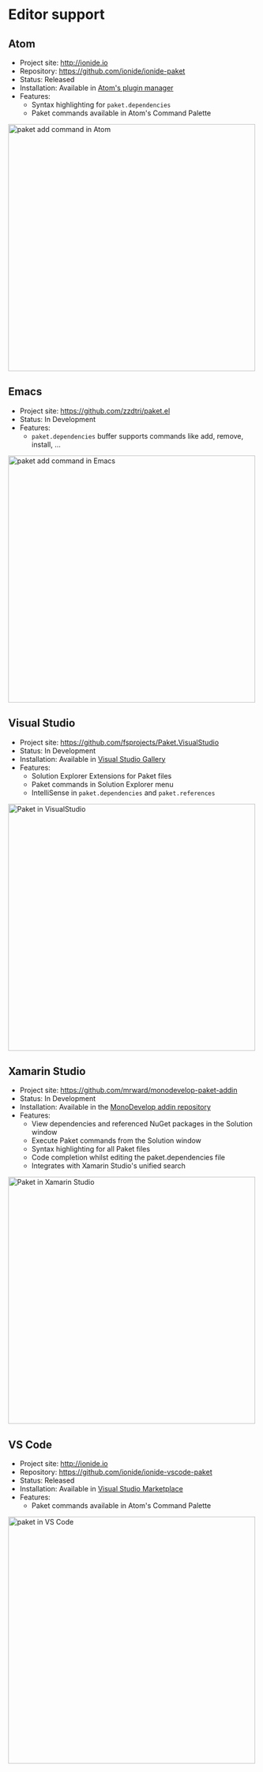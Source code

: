 # Editor support

## Atom

* Project site: http://ionide.io
* Repository: https://github.com/ionide/ionide-paket
* Status: Released
* Installation: Available in [Atom's plugin manager](https://atom.io/packages/paket)
* Features:
  * Syntax highlighting for `paket.dependencies`
  * Paket commands available in Atom's Command Palette

<a href="img/paket-add-atom.gif"><img src="img/paket-add-atom.gif" alt="paket add command in Atom" title="paket add command in Atom" width="500"></a>

## Emacs

* Project site: https://github.com/zzdtri/paket.el
* Status: In Development
* Features:
  * `paket.dependencies` buffer supports commands like add, remove, install, ...

<a href="img/paket-add-emacs.gif"><img src="img/paket-add-emacs.gif" alt="paket add command in Emacs" title="paket add command in Emacs" width="500"></a>

## Visual Studio

* Project site: https://github.com/fsprojects/Paket.VisualStudio
* Status: In Development
* Installation: Available in [Visual Studio Gallery](https://visualstudiogallery.msdn.microsoft.com/ce104917-e8b3-4365-9490-8432c6e75c36)
* Features:
  * Solution Explorer Extensions for Paket files
  * Paket commands in Solution Explorer menu  
  * IntelliSense in `paket.dependencies` and `paket.references`

<a href="img/paket.visualstudio.png"><img src="img/paket.visualstudio.png" alt="Paket in VisualStudio" title="Paket in VisualStudio" width="500"></a>

## Xamarin Studio

* Project site: https://github.com/mrward/monodevelop-paket-addin
* Status: In Development
* Installation: Available in the [MonoDevelop addin repository](http://addins.monodevelop.com/)
* Features:
	* View dependencies and referenced NuGet packages in the Solution window
	* Execute Paket commands from the Solution window
	* Syntax highlighting for all Paket files
	* Code completion whilst editing the paket.dependencies file
	* Integrates with Xamarin Studio's unified search

<a href="img/paket-xamarin-studio.png"><img src="img/paket-xamarin-studio.png" alt="Paket in Xamarin Studio" title="Paket in Xamarin Studio" width="500"></a>

## VS Code

* Project site: http://ionide.io
* Repository: https://github.com/ionide/ionide-vscode-paket
* Status: Released
* Installation: Available in [Visual Studio Marketplace](https://marketplace.visualstudio.com/items/Ionide.Ionide-Paket)
* Features:
  * Paket commands available in Atom's Command Palette

<a href="img/paket-vscode.gif"><img src="img/paket-vscode.gif" alt="paket in VS Code" title="paket in VSCode" width="500"></a>
